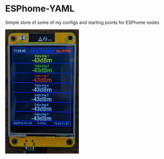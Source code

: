 # ESPhome-YAML

Simple store of some of my configs and starting points for ESPhome nodes


<img src="https://raw.githubusercontent.com/clowrey/ESPhome-YAML/main/default-esp32-2432s028.jpg" height="400">
